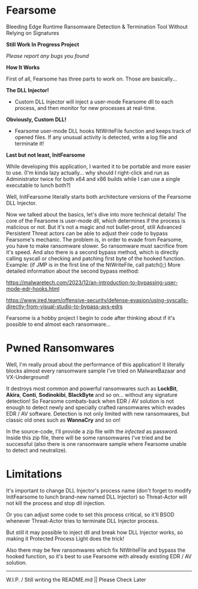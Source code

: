 # Fearsome
Bleeding Edge Runtime Ransomware Detection &amp; Termination Tool Without Relying on Signatures

**Still Work In Progress Project**

*Please report any bugs you found*

**How It Works**

First of all, Fearsome has three parts to work on.
Those are basically...

**The DLL Injector!**
  - Custom DLL Injector will inject a user-mode Fearsome dll to each process, and then monitor for new processes at real-time.

**Obviously, Custom DLL!**
  - Fearsome user-mode DLL hooks NtWriteFile function and keeps track of opened files. If any unusual activity is detected, write a log file and terminate it!

**Last but not least, InitFearsome**

  While developing this application, I wanted it to be portable and more easier to use. (I'm kinda lazy actually... why should I right-click and run as Administrator twice for both x64 and x86 builds while I can use a single executable to lunch both?)
  
  Well, InitFearsome literally starts both architecture versions of the Fearsome DLL Injector.



Now we talked about the basics, let's dive into more technical details!
The core of the Fearsome is user-mode dll, which determines if the process is malicious or not.
But it's not a magic and not bullet-proof, still Advanced Persistent Threat actors can be able to adjust their code to bypass Fearsome's mechanic.
The problem is, in order to evade from Fearsome, you have to make ransomware slower. So ransomware must sacrifice from it's speed.
And also there is a second bypass method, which is directly calling syscall or checking and patching first byte of the hooked function. Example: (if JMP is in the first line of the NtWriteFile, call patch();)
More detailed information about the second bypass method:

https://malwaretech.com/2023/12/an-introduction-to-bypassing-user-mode-edr-hooks.html

https://www.ired.team/offensive-security/defense-evasion/using-syscalls-directly-from-visual-studio-to-bypass-avs-edrs


Fearsome is a hobby project I begin to code after thinking about if it's possible to end almost each ransomware...


# Pwned Ransomwares
  
  Well, I'm really proud about the performance of this application!
  It literally blocks almost every ransomware sample I've tried on MalwareBazaar and VX-Underground!
  
  It destroys most common and powerful ransomwares such as **LockBit**, **Akira**, **Conti**, **Sodinokibi**, **BlackByte** and so on... without any signature detection!
  So Fearsome combats-back when EDR / AV solution is not enough to detect newly and specially crafted ransomwares which evades EDR / AV software.
  Detection is not only limited with new ransomwares, but classic old ones such as **WannaCry** and so on!

  In the source-code, I'll provide a zip file with the *infected* as password.
  Inside this zip file, there will be some ransomwares I've tried and be successful (also there is one ransomware sample where Fearsome unable to detect and neutralize).

# Limitations

  It's important to change DLL Injector's process name (don't forget to modify InitFearsome to lunch brand-new named DLL Injector) so Threat-Actor will not kill the process and stop dll injection.
  
  Or you can adjust some code to set this process critical, so it'll BSOD whenever Threat-Actor tries to terminate DLL Injector process.
  
  But still it may possible to inject dll and break how DLL Injector works, so making it Protected Process Light does the trick!
  
  Also there may be few ransomwares which fix NtWriteFile and bypass the hooked function, so it's best to use Fearsome with already existing EDR / AV solution.

  _________________________________________________________
  
  W.I.P. / Still writing the README.md || Please Check Later

  
